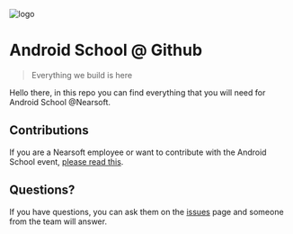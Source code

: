 [logo]:http://res.cloudinary.com/debhicseh/image/upload/v1489605172/Android_Robot_transparente_Negro_jfyvar.png
![logo][logo]
# Android School @ Github
> Everything we build is here

Hello there, in this repo you can find everything that you will need for
Android School @Nearsoft.

## Contributions
If you are a Nearsoft employee or want to contribute with the Android School event, [please read this](/docs/i_want_to_help.md).

## Questions?
If you have questions, you can ask them on the [issues](https://github.com/Nearsoft/androidschool/issues) page and someone from
the team will answer.
